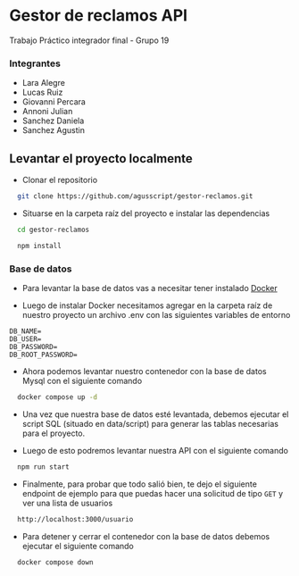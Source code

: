 # Gestor de reclamos API

Trabajo Práctico integrador final - Grupo 19

### Integrantes

- Lara Alegre
- Lucas Ruiz
- Giovanni Percara
- Annoni Julian
- Sanchez Daniela
- Sanchez Agustin

## Levantar el proyecto localmente

- Clonar el repositorio

```bash
  git clone https://github.com/agusscript/gestor-reclamos.git
```

- Situarse en la carpeta raíz del proyecto e instalar las dependencias

```bash
  cd gestor-reclamos
```

```bash
  npm install
```

### Base de datos

- Para levantar la base de datos vas a necesitar tener instalado [Docker](https://docs.docker.com/engine/install/)

- Luego de instalar Docker necesitamos agregar en la carpeta raíz de nuestro proyecto un archivo .env con las siguientes variables de entorno

```
DB_NAME=
DB_USER=
DB_PASSWORD=
DB_ROOT_PASSWORD=
```

- Ahora podemos levantar nuestro contenedor con la base de datos Mysql con el siguiente comando

```bash
  docker compose up -d
```

- Una vez que nuestra base de datos esté levantada, debemos ejecutar el script SQL (situado en data/script) para generar las tablas necesarias para el proyecto. 

- Luego de esto podremos levantar nuestra API con el siguiente comando

```bash
  npm run start
```

- Finalmente, para probar que todo salió bien, te dejo el siguiente endpoint de ejemplo para que puedas hacer una solicitud de tipo `GET` y ver una lista de usuarios

```bash
  http://localhost:3000/usuario
```

- Para detener y cerrar el contenedor con la base de datos debemos ejecutar el siguiente comando

```bash
  docker compose down
```
